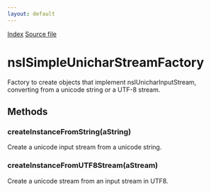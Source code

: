 ```yaml
---
layout: default
---
```

<div id='links'><a href="../index.html">Index</a>
<a href="http://dxr.mozilla.org/mozilla-central/source/xpcom/io/nsISimpleUnicharStreamFactory.idl">Source file</a>
</div>

# nsISimpleUnicharStreamFactory #
  
Factory to create objects that implement nsIUnicharInputStream,  
converting from a unicode string or a UTF-8 stream.  
  

## Methods ##

### createInstanceFromString(aString) ###
  
Create a unicode input stream from a unicode string.  
  

### createInstanceFromUTF8Stream(aStream) ###
  
Create a unicode stream from an input stream in UTF8.  
  
